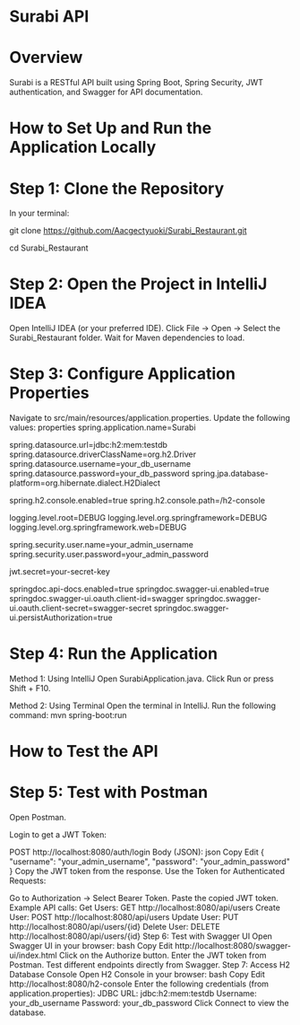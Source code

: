 # Surabi API

# Overview
Surabi is a RESTful API built using Spring Boot, Spring Security, JWT authentication, and Swagger for API documentation.

# How to Set Up and Run the Application Locally

# Step 1: Clone the Repository
In your terminal:

git clone https://github.com/Aacgectyuoki/Surabi_Restaurant.git

cd Surabi_Restaurant

# Step 2: Open the Project in IntelliJ IDEA
Open IntelliJ IDEA (or your preferred IDE).
Click File → Open → Select the Surabi_Restaurant folder.
Wait for Maven dependencies to load.

# Step 3: Configure Application Properties
Navigate to src/main/resources/application.properties.
Update the following values:
properties
spring.application.name=Surabi

spring.datasource.url=jdbc:h2:mem:testdb
spring.datasource.driverClassName=org.h2.Driver
spring.datasource.username=your_db_username
spring.datasource.password=your_db_password
spring.jpa.database-platform=org.hibernate.dialect.H2Dialect

spring.h2.console.enabled=true
spring.h2.console.path=/h2-console

logging.level.root=DEBUG
logging.level.org.springframework=DEBUG
logging.level.org.springframework.web=DEBUG

spring.security.user.name=your_admin_username
spring.security.user.password=your_admin_password

jwt.secret=your-secret-key

springdoc.api-docs.enabled=true
springdoc.swagger-ui.enabled=true
springdoc.swagger-ui.oauth.client-id=swagger
springdoc.swagger-ui.oauth.client-secret=swagger-secret
springdoc.swagger-ui.persistAuthorization=true

# Step 4: Run the Application
Method 1: Using IntelliJ
Open SurabiApplication.java.
Click Run or press Shift + F10.

Method 2: Using Terminal
Open the terminal in IntelliJ.
Run the following command:
mvn spring-boot:run

# How to Test the API
# Step 5: Test with Postman
Open Postman.

Login to get a JWT Token:

POST http://localhost:8080/auth/login
Body (JSON):
json
Copy
Edit
{
  "username": "your_admin_username",
  "password": "your_admin_password"
}
Copy the JWT token from the response.
Use the Token for Authenticated Requests:

Go to Authorization → Select Bearer Token.
Paste the copied JWT token.
Example API calls:
Get Users: GET http://localhost:8080/api/users
Create User: POST http://localhost:8080/api/users
Update User: PUT http://localhost:8080/api/users/{id}
Delete User: DELETE http://localhost:8080/api/users/{id}
Step 6: Test with Swagger UI
Open Swagger UI in your browser:
bash
Copy
Edit
http://localhost:8080/swagger-ui/index.html
Click on the Authorize button.
Enter the JWT token from Postman.
Test different endpoints directly from Swagger.
Step 7: Access H2 Database Console
Open H2 Console in your browser:
bash
Copy
Edit
http://localhost:8080/h2-console
Enter the following credentials (from application.properties):
JDBC URL: jdbc:h2:mem:testdb
Username: your_db_username
Password: your_db_password
Click Connect to view the database.
